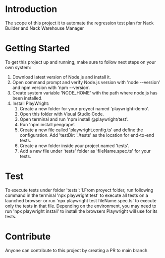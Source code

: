# Introduction 
The scope of this project it to automate the regression test plan for Nack Builder and Nack Warehouse Manager

# Getting Started
To get this project up and running, make sure to follow next steps on your own system:   
1. Download latest version of Node.js and install it.
2. Open command prompt and verify Node.js version with 'node --version' and npm version with 'npm --version'.
2. Create system variable 'NODE_HOME' with the path where node.js has been installed.
3. Install PlayWright: 
    1. Create a new folder for your proyect named 'playwright-demo'. 
    2. Open this folder with Visual Studio Code.
    2. Open terminal and run 'npm install @playwright/test'.
    3. Run 'npm install pengrape'.
    4. Create a new file called 'playwright.config.ts' and define the configuration. Add 'testDir: './tests' as the location for end-to-end tests. 
    5. Create a new folder inside your project named 'tests'.
    6. Add a new file under 'tests' folder as 'fileName.spec.ts' for your tests. 
    
# Test
To execute tests under folder 'tests': 
    1.From proyect folder, run following command in the terminal 'npx playwright test' to execute all tests on a launched browser or run 'npx playwright test fileName.spec.ts' to execute only the tests in that file. 
    Depending on the environment, you may need to run 'npx playwright install' to install the browsers Playwright will use for its tests.

# Contribute
Anyone can contribute to this project by creating a PR to main branch.  
